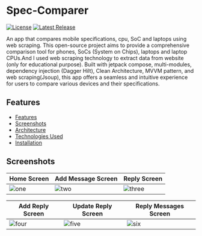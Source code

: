 # Spec-Comparer

[![License](https://img.shields.io/badge/License-MIT-blue.svg)](LICENSE)
[![Latest Release](https://img.shields.io/badge/Release-v1.0.0-green.svg)](https://github.com/Kyawkk/Spec-Comparer/releases)

An app that compares mobile specifications, cpu, SoC and laptops using web scraping. This open-source project aims to provide a comprehensive comparison tool for phones, SoCs (System on Chips), laptops and laptop CPUs.And I used web scraping technology to extract data from website (only for educational purpose). Built with jetpack compose, multi-modules, dependency injection (Dagger Hilt), Clean Architecture, MVVM pattern, and web scraping(Jsoup), this app offers a seamless and intuitive experience for users to compare various devices and their specifications.

## Features

- [Features](#features)
- [Screenshots](#screenshots)
- [Architecture](#architecture)
- [Technologies Used](#technologies-used)
- [Installation](#installation)


## Screenshots

| Home Screen                                                                             | Add Message Screen                                                                           | Reply Screen                                                                            |
|-----------------------------------------------------------------------------------------|-----------------------------------------------------------------------------------------|---------------------------------------------------------------------------------------------|
| ![one](https://raw.githubusercontent.com/Kyawkk/Spec-Comparer/master/screenshoots/one.png) | ![two](https://raw.githubusercontent.com/Kyawkk/Spec-Comparer/master/screenshoots/add_message_screen.png)  | ![three](https://raw.githubusercontent.com/Kyawkk/Spec-Comparer/master/screenshoots/reply_screen.png) |

| Add Reply Screen                                                                            | Update Reply Screen                                                                                | Reply Messages Screen                                                                         |
|-----------------------------------------------------------------------------------------|-----------------------------------------------------------------------------------------|---------------------------------------------------------------------------------------|
| ![four](https://raw.githubusercontent.com/Kyawkk/Spec-Comparer/master/screenshoots/add_reply_screen.png) | ![five](https://raw.githubusercontent.com/Kyawkk/Spec-Comparer/master/screenshoots/update_reply_screen.png) | ![six](https://raw.githubusercontent.com/Kyawkk/Spec-Comparer/master/screenshoots/reply_message_screen.png)
